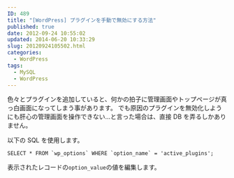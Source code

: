 ```yaml
---
ID: 489
title: "[WordPress] プラグインを手動で無効にする方法"
published: true
date: 2012-09-24 10:55:02
updated: 2014-06-20 10:33:29
slug: 20120924105502.html
categories:
  - WordPress
tags:
  - MySQL
  - WordPress
---
```


色々とプラグインを追加していると、何かの拍子に管理画面やトップページが真っ白画面になってしまう事があります。
でも原因のプラグインを無効化しようにも肝心の管理画面を操作できない…と言った場合は、直接 DB を弄るしかありません。

<!--more-->

以下の SQL を使用します。

```language-sql
SELECT * FROM `wp_options` WHERE `option_name` = 'active_plugins';
```

表示されたレコードの<code>option_value</code>の値を編集します。
